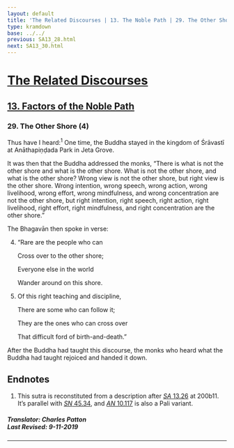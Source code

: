 ```yaml
---
layout: default
title: 'The Related Discourses | 13. The Noble Path | 29. The Other Shore (4)'
type: kramdown
base: ../../
previous: SA13_28.html
next: SA13_30.html
---
```


# [The Related Discourses](../index.html)
## [13. Factors of the Noble Path](index.html)
### 29. The Other Shore (4)

<section><p id="en.1-1">Thus have I heard:<sup class="noteref">1</sup> One time, the Buddha stayed in the kingdom of Śrāvastī at Anāthapiṇḍada Park in Jeta Grove.</p>


</section>
<section><p id="en.1-2">It was then that the Buddha addressed the monks, “There is what is not the other shore and what is the other shore. What is not the other shore, and what is the other shore? Wrong view is not the other shore, but right view is the other shore. Wrong intention, wrong speech, wrong action, wrong livelihood, wrong effort, wrong mindfulness, and wrong concentration are not the other shore, but right intention, right speech, right action, right livelihood, right effort, right mindfulness, and right concentration are the other shore.”</p>


</section>
<section><p id="en.1-3">The Bhagavān then spoke in verse:</p>


</section>
<section>
<ol  id="en.4" start="4" class="verse en">
<li class="en">

“Rare are the people who can<br/>

Cross over to the other shore;<br/>

Everyone else in the world<br/>

Wander around on this shore.<br/>

</li>
</ol>



</section>
<section>
<ol  id="en.5" start="5" class="verse en">
<li class="en">

Of this right teaching and discipline,<br/>

There are some who can follow it;<br/>

They are the ones who can cross over<br/>

That difficult ford of birth-and-death.”<br/>

</li>
</ol>



</section>
<section><p id="en.1-6">After the Buddha had taught this discourse, the monks who heard what the Buddha had taught rejoiced and handed it down.</p>


</section><h2>Endnotes</h2>
<ol><li>This sutra is reconstituted from a description after <a href="SA13_26.html" target="_blank"><em>SA</em> 13.26</a> at 200b11. It’s parallel with <a href="https://suttacentral.net/sn45.34" target="_blank"><em>SN</em> 45.34</a>, and <a href="https://suttacentral.net/an10.117" target="_blank"><em>AN</em> 10.117</a> is also a Pali variant.</li></ol><section class="footer">
<h5>Translator: Charles Patton<br/>Last Revised: 9-11-2019</h5>
<hr/>